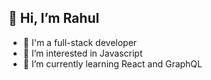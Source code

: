 ## 👋 Hi, I’m Rahul
- 💼 I'm a full-stack developer
- 👀 I’m interested in Javascript
- 🌱 I’m currently learning React and GraphQL
<!--- - 💞️ I’m looking to collaborate on --->
<!--- - 📫 How to reach me ... --->

<!---
DevTMK/DevTMK is a ✨ special ✨ repository because its `README.md` (this file) appears on your GitHub profile.
You can click the Preview link to take a look at your changes.
--->

